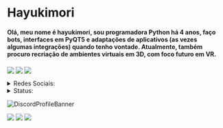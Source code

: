<div>
<h1>Hayukimori</h1>
<h4> Olá, meu nome é hayukimori, sou programadora Python há 4 anos, faço bots, interfaces em PyQT5 e adaptações de aplicativos (as vezes algumas integrações) quando tenho vontade.
Atualmente, também procuro recriação de ambientes virtuais em 3D, com foco futuro em VR.
</h4>


<p>
<img align="center" src="https://img.shields.io/discord/971228172270055444?color=5865F2&logo=discord&logoColor=white" />
    <img align="center" src="https://img.shields.io/github/followers/hayukimori?color=5865F2&style=social" />
    <img align="center" src="https://img.shields.io/github/stars/hayukimori?color=5865F2&style=social" />
</p>


</div>

<div>
<details>
  <summary>Redes Sociais:</summary>
  <a href="https://twitter.com/hayukimori" target="_blank">
     <img src="https://img.shields.io/badge/twitter-%231DA1F2.svg?&style=for-the-badge&logo=twitter&logoColor=white" target="_blank"></a>
  <a href="https://www.facebook.com/hayukimori.hayu" target="_blank">
    <img src="https://img.shields.io/badge/facebook-%231877F2.svg?&style=for-the-badge&logo=facebook&logoColor=white" target="_blank"></a>
    <a href="https://www.youtube.com/channel/UC62_-S55MDfWxzqwHswwMgA" target="_blank"><img src="https://img.shields.io/badge/YouTube-FF0000?style=for-the-badge&logo=youtube&logoColor=white" target="_blank"></a>
     	<a href="https://www.twitch.tv/hayukimori" target="_blank">
      <img src="https://img.shields.io/badge/Twitch-9146FF?style=for-the-badge&logo=twitch&logoColor=white" target="_blank"></a>
      <a href = "mailto:hayukimori@gmail.com"><img src="https://img.shields.io/badge/-Gmail-%23333?style=for-the-badge&logo=gmail&logoColor=white" target="_blank">
      </a>
      <a href = "https://t.me/hayukiapps/">
      <img src="https://img.shields.io/badge/Telegram-37AEE2?style=for-the-badge&logo=telegram&logoColor=white" target="_blank">
      </a>
</details>
</div>

<div>
<details>
<summary>Status:</summary>

<p>
  <img align="center" src="https://github-readme-stats.vercel.app/api?username=hayukimori&show_icons=true&theme=github_dark&locale=pt-br" /></p>
<p>
  <img align="center" src="https://github-readme-stats.vercel.app/api/top-langs?username=hayukimori&show_icons=true&theme=github_dark&locale=pt-br" /></p>
<p>
  <img align="center" src="https://github-readme-streak-stats.herokuapp.com/?user=hayukimori&theme=dark" /></p>

</details>

![DiscordProfileBanner](https://discord.c99.nl/widget/theme-1/691396580875436083.png)

</div>
<div>
    <img src="https://img.shields.io/badge/Python-yellow?style=for-the-badge&logo=python&logoColor=white"/>
    <img src="https://img.shields.io/badge/GDScript-blue?style=for-the-badge&logo=godot-engine&logoColor=white"/>
    <img src="https://img.shields.io/badge/Javascript-black?style=for-the-badge&logo=javascript&logoColor=white"/>
</div>
